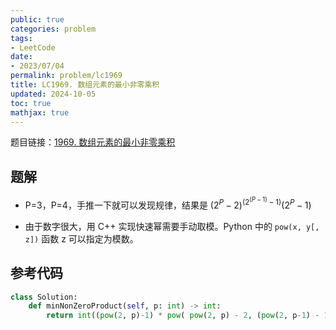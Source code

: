 ```yaml
---
public: true
categories: problem
tags:
- LeetCode
date:
- 2023/07/04
permalink: problem/lc1969
title: LC1969. 数组元素的最小非零乘积
updated: 2024-10-05
toc: true
mathjax: true
---
```


题目链接：[1969. 数组元素的最小非零乘积 ](https://leetcode-cn.com/problems/minimum-non-zero-product-of-the-array-elements/)

<!--more-->

## 题解

  + P=3，P=4，手推一下就可以发现规律，结果是 $(2^P-2)^{(2^{(P-1)} - 1)}(2^P-1)$

  + 由于数字很大，用 C++ 实现快速幂需要手动取模。Python 中的 `pow(x, y[, z])` 函数 z 可以指定为模数。

## 参考代码

```python
class Solution:
    def minNonZeroProduct(self, p: int) -> int:
        return int((pow(2, p)-1) * pow( pow(2, p) - 2, (pow(2, p-1) - 1), 10**9+7)%(10**9+7))
```




